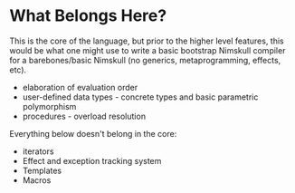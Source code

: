 # What Belongs Here?

This is the core of the language, but prior to the higher level features, this
would be what one might use to write a basic bootstrap Nimskull compiler for a
barebones/basic Nimskull (no generics, metaprogramming, effects, etc).

- elaboration of evaluation order
- user-defined data types - concrete types and basic parametric polymorphism
- procedures - overload resolution

Everything below doesn't belong in the core:
- iterators
- Effect and exception tracking system
- Templates
- Macros
